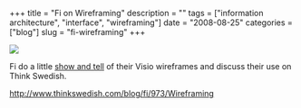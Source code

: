 +++
title = "Fi on Wireframing"
description = ""
tags = ["information architecture", "interface", "wireframing"]
date = "2008-08-25"
categories = ["blog"]
slug = "fi-wireframing"
+++



  <div class="notebook-screenshot"><a href="http://www.thinkswedish.com/blog/fi/973/Wireframing"><img src="//media.konigi.com/bluga/wt48b2a48b97312.jpg"/></a></div><p>Fi do a little <a href="http://www.thinkswedish.com/blog/fi/973/Wireframing">show and tell</a> of their Visio wireframes and discuss their use on Think Swedish.</p>
    
  <a href="http://www.thinkswedish.com/blog/fi/973/Wireframing">http://www.thinkswedish.com/blog/fi/973/Wireframing</a>
